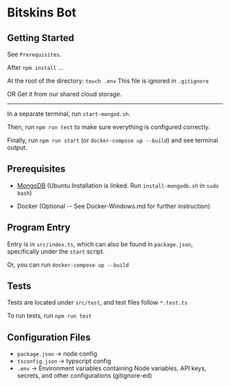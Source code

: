 # Bitskins Bot

## Getting Started

See `Prerequisites`.

After `npm install` ...

At the root of the directory: `touch .env`
This file is ignored in `.gitignore`

OR Get it from our shared cloud storage.

------------------------------------------------------------------

In a separate terminal, run `start-mongod.sh`. 

Then, run `npm run test` to make sure everything is configured correctly.

Finally, run `npm run start` (or `docker-compose up --build`) and see terminal output.

## Prerequisites

+ [MongoDB](https://docs.mongodb.com/manual/tutorial/install-mongodb-on-ubuntu/) (Ubuntu Installation is linked. Run `install-mongodb.sh` in `sudo bash`)

+ Docker (Optional -- See Docker-Windows.md for further instruction)


## Program Entry

Entry is in `src/index.ts`, which can also be found in `package.json`, specifically under the `start` script.

Or, you can run `docker-compose up --build`

## Tests

Tests are located under `src/test`, and test files follow `*.test.ts`

To run tests, run `npm run test`

## Configuration Files

+ `package.json` &rarr; node config
+ `tsconfig.json` &rarr; typscript config
+ `.env` &rarr; Environment variables containing Node variables, API keys, secrets, and other configurations (gitignore-ed)

